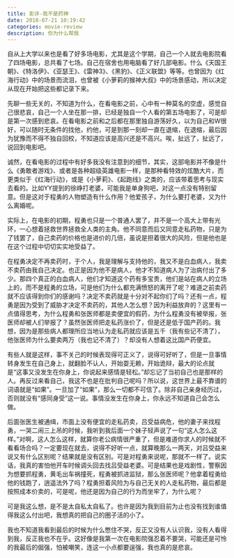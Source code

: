 ```yaml
---
title: 影评-我不是药神
date: 2018-07-21 10:19:42
categories: movie-review
description: 你为什么帮我
---
```


<!--more-->

自从上大学以来也是看了好多场电影，尤其是这个学期，自己一个人就去电影院看了四场电影，总共看了七场。自己在宿舍也用电脑看了好几部电影。什么《天国王朝》、《特洛伊》、《亚瑟王》、《雷神3》、《黑豹》、《正义联盟》等等。也曾因为《红海行动》中的场景而流泪，也曾被《小萝莉的猴神大叔》中的场景感动，所以决定从现在开始把这些都记录下来。

先聊一些无关的，不知道为什么，在看电影之前，心中有一种莫名的空虚，感觉自己很悲哀，自己一个人坐在那一排，已经是独自一个人看的第五场电影了，可是却是第一次感到悲哀。在看电影之前和之后都在那里独自游荡好久，以为自己和W很好，可以随时无条件的找他，约他，可是到那一刻却一直在退缩，在退缩，最后因为犹豫而不得不独自回校，不知道应该是高兴还是不高兴。唉，扯远了，扯远了，说回到电影吧。

诚然，在看电影的过程中有好多我没有注意到的细节，其实，这部电影并不像是什么《勇敢者游戏》、或者是各种超级英雄电影一样，是那种看特效的炫酷大片，而更类似于《红海行动》，或是《小萝莉》、《起跑线》之类的，应该带着思考与现实去看的。比如YY提到的徐峥打老婆，可能我是单身狗吧，对这一点没有特别留意。但是这对于程勇的人物塑造有什么作用？他爱孩子，为什么要打老婆，又为什么离婚呢。

实际上，在电影的初期，程勇也只是一个普通人罢了，并不是一个高大上带有光环，一心想着拯救世界拯救全人类的主角。他不同意而后又同意走私药物，只是为了钱罢了，自己卖药的价格也是进价的几倍，虽说是担着很大的风险，但是他也是在这个过程中切切实实地受益了。

在程勇决定不再卖药时，于个人，我是理解与支持他的，我又不是白血病人，我卖不卖药由我自己决定。也正是因为他不是病人，他才不知道病人为了治病付出了多少。那四个真正的白血病人，他们才知道这个药有多宝贵，他们是站在病人的立场上的，而不是程勇的立场，可是他们为什么都充满愤怒的离开了呢？难道之前卖药就不应该得到你们的感谢吗？决定不卖药就是十分对不起你们了吗？还有一点，程勇是因为受到了威胁才决定不卖药的，其他人怎么想？因为利益放弃的？这里有一点值得思考，为什么程勇和张医师都是卖便宜的假药，为什么程勇没有被举报，张医师却被人们举报了？虽然张医师把走私药涨价了，但是还是低于国产药的。我想，因为是那些病人都理所应当地认为走私药就应该是五千（我有些记不清了），他张医师为什么要卖两万（我也记不清了）？却没有人想着这比国产药便宜。

有些人就是这样，事不关己的时候表现得可正义了，说得可好听了，但是一旦事情转身发生在自己身上，就翻脸不认人，开始耍无赖，开始诡辩，最大的论点就是“这事又没发生在你身上，你说起来感情是轻松。”却忘记了当初自己也是那样的人。再反过来看自己，我这不也是在批判自己呢吗？所以说，这世界上最不靠谱的词语就是“如果”。一旦加了“如果”，那么一切都不可信了。除非自己亲身经历过，否则就没有“感同身受”这一说。事情没发生在你身上，你永远不知道自己会怎么做。

后面张医生被通缉，市面上没有便宜的走私药卖，吕受益病危，他的妻子来找程勇，一哭二闹三上吊的时候，我听到我后面一个妹子轻声说了一句“这人怎么这样。”对啊，这人怎么这样，就算你老公病情很严重了，但是难道你求人的时候就不看看场合吗？一定要现在就去，说得不好听一点，就算晚那么一两天，对吕受益来说又有什么区别呢？结果就是没有区别。可是对程勇来说呢，那就不一样了。说实话，我真的害怕他开车时候调头回去找吕受益老婆。可是结果也是戏剧性，警察因为想要抓程勇，黄毛出车祸撞死，程勇被抓进监狱，那么张医师呢？他拿着程勇给他的钱跑了，逍遥法外了吗？程勇担着风险为与自己无关的人走私药物，最后都是按照成本价卖的，可是呢，他还是因为自己的行为而坐牢了，为什么呢？

可是我这么想，是不是太自私太自私了。也许是因为我到目前为止也没有找到谁值得我这么付出吧，我想真的把自己的圈子活的小了。

我也不知道我看到最后的时候为什么憋住不哭，反正又没有人认识我，没有人看得到我，反正我也不在乎。这好像是我第一次在电影院强忍着不要哭，可能还是可怜的我最后的倔强，怕被嘲笑，连这一小点都要逞强，我也真的是悲哀。